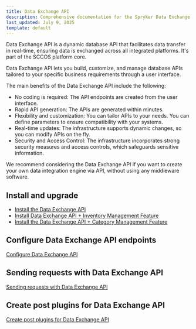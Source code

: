 ```yaml
---
title: Data Exchange API
description: Comprehensive documentation for the Spryker Data Exchange API, enabling seamless integration and efficient data transfer between systems.
last_updated: July 9, 2025
template: default
---
```


Data Exchange API is a dynamic database API that facilitates data transfer in real-time, ensuring data is exchanged across all integrated platforms. It's part of the SCCOS platform core.

Data Exchange API lets you build, customize, and manage database APIs tailored to your specific business requirements through a user interface.

The main benefits of the Data Exchange API include the following:

- No coding is required: The API endpoints are created from the user interface.
- Rapid API generation: The APIs are generated within minutes.
- Flexibility and customization: You can tailor APIs to your needs. You can define parameters to ensure compatibility with your systems.
- Real-time updates: The infrastructure supports dynamic changes, so you can modify APIs on the fly.
- Security and Access Control: The infrastructure incorporates strong security measures and access controls, which safeguards sensitive information.

We recommend considering the Data Exchange API if you want to create your own data integration engine via API, without using any middleware software.

## Install and upgrade

- [Install the Data Exchange API](/docs/integrations/custom-building-integrations/data-exchange/install-and-upgrade-data-exchange-api/install-the-data-exchange-api.html)
- [Install Data Exchange API + Inventory Management Feature](/docs/integrations/custom-building-integrations/data-exchange/install-and-upgrade-data-exchange-api/install-the-data-exchange-api-inventory-management-feature.html)
- [Install the Data Exchange API + Category Management Feature](/docs/integrations/custom-building-integrations/data-exchange/install-and-upgrade-data-exchange-api/install-the-data-exchange-api-category-management-feature.html)

## Configure Data Exchange API endpoints

[Configure Data Exchange API](/docs/integrations/custom-building-integrations/data-exchange/configure-data-exchange-api.html)

## Sending requests with Data Exchange API

[Sending requests with Data Exchange API](/docs/integrations/custom-building-integrations/data-exchange/sending-requests-with-data-exchange-api.html)

## Create post plugins for Data Exchange API

[Create post plugins for Data Exchange API](/docs/integrations/custom-building-integrations/data-exchange/create-post-plugins-for-data-exchange-api.html)